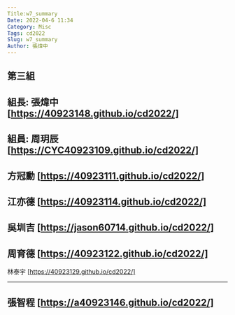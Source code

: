 ```yaml
---
Title:w7_summary
Date: 2022-04-6 11:34
Category: Misc
Tags: cd2022
Slug: w7_summary
Author: 張煒中
---
```


第三組
----
組長:
張煒中
[https://40923148.github.io/cd2022/]
---
組員:
周玥辰
[https://CYC40923109.github.io/cd2022/]
---
方冠勳
[https://40923111.github.io/cd2022/]
---
江亦德
[https://40923114.github.io/cd2022/]
---
吳圳吉
[https://jason60714.github.io/cd2022/]
---
周育德
[https://40923122.github.io/cd2022/]
---
林泰宇
[https://40923129.github.io/cd2022/]

---
張智程
[https://a40923146.github.io/cd2022/]
---
[https://40923148.github.io/cd2022/]:https://40923148.github.io/cd2022/
[https://CYC40923109.github.io/cd2022/]:https://CYC40923109.github.io/cd2022/
[https://40923111.github.io/cd2022/]:https://40923111.github.io/cd2022/
[https://40923114.github.io/cd2022/]:https://40923114.github.io/cd2022/
[https://40923122.github.io/cd2022/]:https://40923122.github.io/cd2022/
[https://jason60714.github.io/cd2022/]:https://jason60714.github.io/cd2022/
[https://40923129.github.io/cd2022/]:https://40923129.github.io/cd2022/
[https://a40923146.github.io/cd2022/]:https://a40923146.github.io/cd2022/


